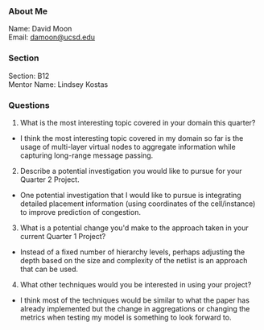### About Me
Name: David Moon\
Email: damoon@ucsd.edu

### Section
Section: B12 \
Mentor Name: Lindsey Kostas

### Questions
1. What is the most interesting topic covered in your domain this quarter?
  - I think the most interesting topic covered in my domain so far is the usage of multi-layer virtual nodes to aggregate information while capturing long-range message passing.
2. Describe a potential investigation you would like to pursue for your Quarter 2 Project.
  - One potential investigation that I would like to pursue is integrating detailed placement information (using coordinates of the cell/instance) to improve prediction of congestion.
3. What is a potential change you'd make to the approach taken in your current Quarter 1 Project?
  - Instead of a fixed number of hierarchy levels, perhaps adjusting the depth based on the size and complexity of the netlist is an approach that can be used.
4. What other techniques would you be interested in using your project?
  - I think most of the techniques would be similar to what the paper has already implemented but the change in aggregations or changing the metrics when testing my model is something to look forward to.